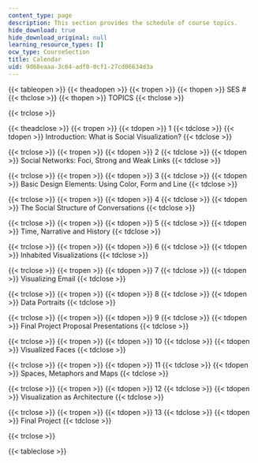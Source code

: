 ```yaml
---
content_type: page
description: This section provides the schedule of course topics.
hide_download: true
hide_download_original: null
learning_resource_types: []
ocw_type: CourseSection
title: Calendar
uid: 9d68eaaa-3c64-adf0-0cf1-27cd06634d3a
---
```


{{< tableopen >}}
{{< theadopen >}}
{{< tropen >}}
{{< thopen >}}
SES #
{{< thclose >}}
{{< thopen >}}
TOPICS
{{< thclose >}}

{{< trclose >}}

{{< theadclose >}}
{{< tropen >}}
{{< tdopen >}}
1
{{< tdclose >}}
{{< tdopen >}}
Introduction: What is Social Visualization?
{{< tdclose >}}

{{< trclose >}}
{{< tropen >}}
{{< tdopen >}}
2
{{< tdclose >}}
{{< tdopen >}}
Social Networks: Foci, Strong and Weak Links
{{< tdclose >}}

{{< trclose >}}
{{< tropen >}}
{{< tdopen >}}
3
{{< tdclose >}}
{{< tdopen >}}
Basic Design Elements: Using Color, Form and Line
{{< tdclose >}}

{{< trclose >}}
{{< tropen >}}
{{< tdopen >}}
4
{{< tdclose >}}
{{< tdopen >}}
The Social Structure of Conversations
{{< tdclose >}}

{{< trclose >}}
{{< tropen >}}
{{< tdopen >}}
5
{{< tdclose >}}
{{< tdopen >}}
Time, Narrative and History
{{< tdclose >}}

{{< trclose >}}
{{< tropen >}}
{{< tdopen >}}
6
{{< tdclose >}}
{{< tdopen >}}
Inhabited Visualizations
{{< tdclose >}}

{{< trclose >}}
{{< tropen >}}
{{< tdopen >}}
7
{{< tdclose >}}
{{< tdopen >}}
Visualizing Email
{{< tdclose >}}

{{< trclose >}}
{{< tropen >}}
{{< tdopen >}}
8
{{< tdclose >}}
{{< tdopen >}}
Data Portraits
{{< tdclose >}}

{{< trclose >}}
{{< tropen >}}
{{< tdopen >}}
9
{{< tdclose >}}
{{< tdopen >}}
Final Project Proposal Presentations
{{< tdclose >}}

{{< trclose >}}
{{< tropen >}}
{{< tdopen >}}
10
{{< tdclose >}}
{{< tdopen >}}
Visualized Faces
{{< tdclose >}}

{{< trclose >}}
{{< tropen >}}
{{< tdopen >}}
11
{{< tdclose >}}
{{< tdopen >}}
Spaces, Metaphors and Maps
{{< tdclose >}}

{{< trclose >}}
{{< tropen >}}
{{< tdopen >}}
12
{{< tdclose >}}
{{< tdopen >}}
Visualization as Architecture
{{< tdclose >}}

{{< trclose >}}
{{< tropen >}}
{{< tdopen >}}
13
{{< tdclose >}}
{{< tdopen >}}
Final Project
{{< tdclose >}}

{{< trclose >}}

{{< tableclose >}}